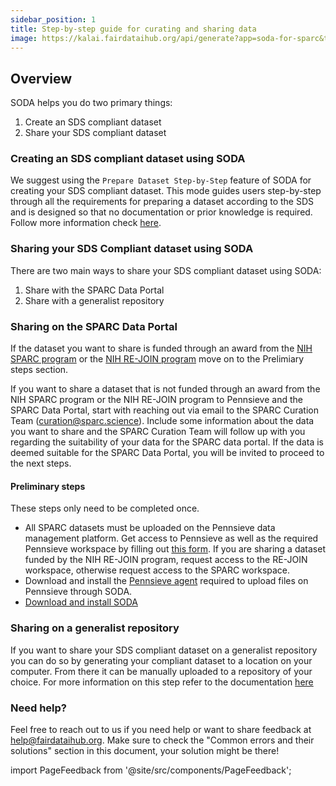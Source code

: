 ```yaml
---
sidebar_position: 1
title: Step-by-step guide for curating and sharing data
image: https://kalai.fairdataihub.org/api/generate?app=soda-for-sparc&title=Step-by-step%20guide%20to%20organize%20and%20submit%20SPARC%20datasets%20with%20SODA%20for%20SPARC&description=Getting%20Started&org=fairdataihub
---
```


## Overview

SODA helps you do two primary things:

1. Create an SDS compliant dataset
2. Share your SDS compliant dataset

### Creating an SDS compliant dataset using SODA

We suggest using the `Prepare Dataset Step-by-Step` feature of SODA for creating your SDS compliant dataset. This mode guides users step-by-step through all the requirements for preparing a dataset according to the SDS and is designed so that no documentation or prior knowledge is required. Follow more information check [here](../guided).

### Sharing your SDS Compliant dataset using SODA

There are two main ways to share your SDS compliant dataset using SODA:

1. Share with the SPARC Data Portal
2. Share with a generalist repository

### Sharing on the SPARC Data Portal

If the dataset you want to share is funded through an award from the [NIH SPARC program](https://commonfund.nih.gov/sparc) or the [NIH RE-JOIN program](https://heal.nih.gov/research/preclinical-translational/restoring-joint-health-function-reduce-pain) move on to the Prelimiary steps section.

If you want to share a dataset that is not funded through an award from the NIH SPARC program or the NIH RE-JOIN program to Pennsieve and the SPARC Data Portal, start with reaching out via email to the SPARC Curation Team (curation@sparc.science). Include some information about the data you want to share and the SPARC Curation Team will follow up with you regarding the suitability of your data for the SPARC data portal. If the data is deemed suitable for the SPARC Data Portal, you will be invited to proceed to the next steps.

#### Preliminary steps

These steps only need to be completed once.

- All SPARC datasets must be uploaded on the Pennsieve data management platform. Get access to Pennsieve as well as the required Pennsieve workspace by filling out [this form](https://www.wrike.com/frontend/requestforms/index.html?token=eyJhY2NvdW50SWQiOjMyMDM1ODgsInRhc2tGb3JtSWQiOjUwMzQzN30JNDgwNTg4NjU3MjA3Nwk0MTg5ZTY0ODEyZGYxNTU1ZDJkYmU5MzIxNWZiNTQyZWUwZTMzY2U4NDQ5ODI0ZWI0YzZiMWZhNjVhYzgyOTRm). If you are sharing a dataset funded by the NIH RE-JOIN program, request access to the RE-JOIN workspace, otherwise request access to the SPARC workspace.
- Download and install the [Pennsieve agent](https://docs.pennsieve.io/docs/uploading-files-programmatically#1-installing-the-pennsieve-agent) required to upload files on Pennsieve through SODA.
- <a href="../getting-started/download-soda" target="\_blank"> Download and install SODA </a>

### Sharing on a generalist repository

If you want to share your SDS compliant dataset on a generalist repository you can do so by generating your compliant dataset to a location on your computer. From there it can be manually uploaded to a repository of your choice. For more information on this step refer to the documentation [here](../guided)

### Need help?

Feel free to reach out to us if you need help or want to share feedback at help@fairdataihub.org. Make sure to check the "Common errors and their solutions" section in this document, your solution might be there!

import PageFeedback from '@site/src/components/PageFeedback';

<PageFeedback />
